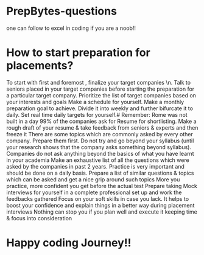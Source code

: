 # PrepBytes-questions
one can follow to excel in coding if you are a noob!!
# How to start preparation for placements?
To start with first and foremost , finalize your target companies \n.
Talk to seniors placed in your target companies before starting the preparation for a particular target company.
Prioritize the list of target companies based on your interests and goals
Make a schedule for yourself.
Make a monthly preparation goal to achieve.
Divide it into weekly and further bifurcate it to daily. Set real time daily targets for yourself.# Remember: Rome was not built in a day
99% of the companies ask for Resume for shortlisting. Make a rough draft of your resume & take feedback from seniors & experts and then freeze it
There are some topics which are commonly asked by every other company. Prepare them first.
Do not try and go beyond your syllabus (until your research shows that the company asks something beyond syllabus). Companies do not ask anything beyond the basics of what you have learnt in your academia
Make an exhaustive list of all the questions which were asked by the companies in past 2 years.
Practice is very important and should be done on a daily basis. Prepare a list of similar questions & topics which can be asked and get a nice grip around such topics
More you practice, more confident you get before the actual test
Prepare taking Mock interviews for yourself in a complete professional set up and work the feedbacks gathered
Focus on your soft skills in case you lack. It helps to boost your confidence and explain things in a better way during placement interviews
Nothing can stop you if you plan well and execute it keeping time & focus into consideration



# Happy coding Journey!!
